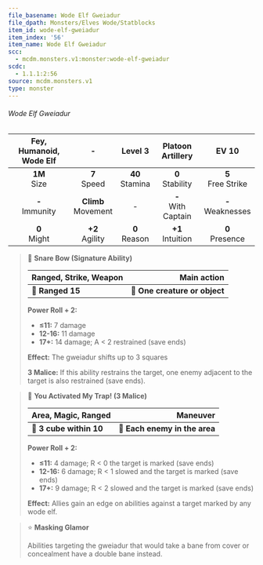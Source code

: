 ```yaml
---
file_basename: Wode Elf Gweiadur
file_dpath: Monsters/Elves Wode/Statblocks
item_id: wode-elf-gweiadur
item_index: '56'
item_name: Wode Elf Gweiadur
scc:
  - mcdm.monsters.v1:monster:wode-elf-gweiadur
scdc:
  - 1.1.1:2:56
source: mcdm.monsters.v1
type: monster
---
```


###### Wode Elf Gweiadur

| Fey, Humanoid, Wode Elf |            -            |       Level 3       |    Platoon Artillery    |         EV 10          |
| :---------------------: | :---------------------: | :-----------------: | :---------------------: | :--------------------: |
|    **1M**<br/> Size     |    **7**<br/> Speed     | **40**<br/> Stamina |  **0**<br/> Stability   | **5**<br/> Free Strike |
|   **-**<br/> Immunity   | **Climb**<br/> Movement |          -          | **-**<br/> With Captain | **-**<br/> Weaknesses  |
|    **0**<br/> Might     |   **+2**<br/> Agility   |  **0**<br/> Reason  |  **+1**<br/> Intuition  |  **0**<br/> Presence   |

<!-- -->
> 🏹 **Snare Bow (Signature Ability)**
>
> | **Ranged, Strike, Weapon** |               **Main action** |
> | -------------------------- | ----------------------------: |
> | **📏 Ranged 15**           | **🎯 One creature or object** |
>
> **Power Roll + 2:**
>
> - **≤11:** 7 damage
> - **12-16:** 11 damage
> - **17+:** 14 damage; A < 2 restrained (save ends)
>
> **Effect:** The gweiadur shifts up to 3 squares
>
> **3 Malice:** If this ability restrains the target, one enemy adjacent to the target is also restrained (save ends).

<!-- -->
> 🔳 **You Activated My Trap! (3 Malice)**
>
> | **Area, Magic, Ranged** |                  **Maneuver** |
> | ----------------------- | ----------------------------: |
> | **📏 3 cube within 10** | **🎯 Each enemy in the area** |
>
> **Power Roll + 2:**
>
> - **≤11:** 4 damage; R < 0 the target is marked (save ends)
> - **12-16:** 6 damage; R < 1 slowed and the target is marked (save ends)
> - **17+:** 9 damage; R < 2 slowed and the target is marked (save ends)
>
> **Effect:** Allies gain an edge on abilities against a target marked by any wode elf.

<!-- -->
> ⭐️ **Masking Glamor**
>
> Abilities targeting the gweiadur that would take a bane from cover or concealment have a double bane instead.
